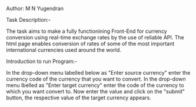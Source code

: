 <br>
Author: M N Yugendran
</br>

Task Description:-

 The task aims to make a fully functionining Front-End for currency conversion using real-time exchange rates by the use of reliable API. The html page enables conversion of rates of some of the most important 
 international currencies used around the world.

 Introduction to run Program:-

 In the drop-down menu labelled below as "Enter source currency" enter the currency code of the currency that you want to convert.
 In the drop-down menu lbelled as "Enter target currency" enter the code of the currency to which you want convert to. Now enter the value and click on the
 "submit" button, the respective value of the target currency appears.

 
